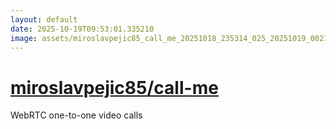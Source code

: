 ```yaml
---
layout: default
date: 2025-10-19T09:53:01.335210
image: assets/miroslavpejic85_call_me_20251018_235314_025_20251019_002133--20251019T022133872--cropped.png
---
```


# [miroslavpejic85/call-me](https://github.com/miroslavpejic85/call-me/)

WebRTC one-to-one video calls
